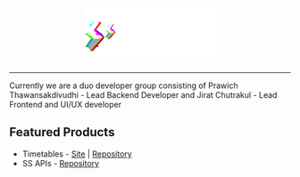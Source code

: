 <div align="center">
<img src="./../assets/images/ss-long.png" height="100" />
</div>

---

Currently we are a duo developer group consisting of Prawich Thawansakdivudhi - Lead Backend Developer and Jirat Chutrakul - Lead Frontend and UI/UX developer

## **Featured Products**

- Timetables - [Site](https://timetables.ssdevelopers.xyz) | [Repository](https://github.com/SS-Developers/Timetables)
- SS APIs - [Repository](https://github.com/SS-Developers/SS-APIs)

<!--

**Here are some ideas to get you started:**

🙋‍♀️ A short introduction - what is your organization all about?
🌈 Contribution guidelines - how can the community get involved?
👩‍💻 Useful resources - where can the community find your docs? Is there anything else the community should know?
🍿 Fun facts - what does your team eat for breakfast?
🧙 Remember, you can do mighty things with the power of [Markdown](https://docs.github.com/github/writing-on-github/getting-started-with-writing-and-formatting-on-github/basic-writing-and-formatting-syntax)
-->
